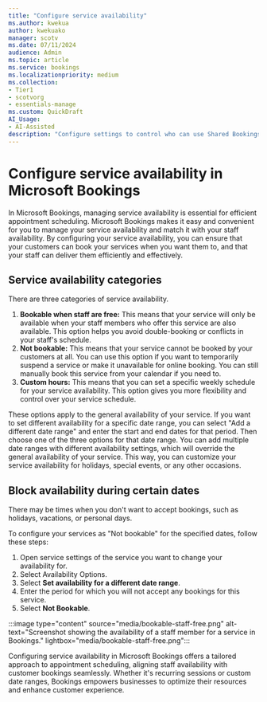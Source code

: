 ```yaml
---
title: "Configure service availability"
ms.author: kwekua
author: kwekuako
manager: scotv
ms.date: 07/11/2024
audience: Admin
ms.topic: article
ms.service: bookings
ms.localizationpriority: medium
ms.collection:
- Tier1
- scotvorg
- essentials-manage
ms.custom: QuickDraft
AI_Usage:  
- AI-Assisted
description: "Configure settings to control who can use Shared Bookings."
---
```


# Configure service availability in Microsoft Bookings

In Microsoft Bookings, managing service availability is essential for efficient appointment scheduling. Microsoft Bookings makes it easy and convenient for you to manage your service availability and match it with your staff availability. By configuring your service availability, you can ensure that your customers can book your services when you want them to, and that your staff can deliver them efficiently and effectively.

## Service availability categories

There are three categories of service availability.

1. **Bookable when staff are free:** This means that your service will only be available when your staff members who offer this service are also available. This option helps you avoid double-booking or conflicts in your staff's schedule.
2. **Not bookable:** This means that your service cannot be booked by your customers at all. You can use this option if you want to temporarily suspend a service or make it unavailable for online booking. You can still manually book this service from your calendar if you need to.
3. **Custom hours:** This means that you can set a specific weekly schedule for your service availability. This option gives you more flexibility and control over your service schedule.

These options apply to the general availability of your service. If you want to set different availability for a specific date range, you can select "Add a different date range" and enter the start and end dates for that period. Then choose one of the three options for that date range. You can add multiple date ranges with different availability settings, which will override the general availability of your service. This way, you can customize your service availability for holidays, special events, or any other occasions.

## Block availability during certain dates

There may be times when you don't want to accept bookings, such as holidays, vacations, or personal days.

To configure your services as "Not bookable" for the specified dates, follow these steps:

1. Open service settings of the service you want to change your availability for.
2. Select Availability Options.
3. Select **Set availability for a different date range**.
4. Enter the period for which you will not accept any bookings for this service.
5. Select **Not Bookable**.

:::image type="content" source="media/bookable-staff-free.png" alt-text="Screenshot showing the availability of a staff member for a service in Bookings." lightbox="media/bookable-staff-free.png":::

Configuring service availability in Microsoft Bookings offers a tailored approach to appointment scheduling, aligning staff availability with customer bookings seamlessly. Whether it's recurring sessions or custom date ranges, Bookings empowers businesses to optimize their resources and enhance customer experience.
